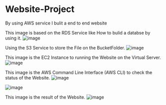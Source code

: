 # Website-Project
By using AWS service I bulit a end to end website 

This image is based on the RDS Service like How to bulid a databse by using it.
![image](https://user-images.githubusercontent.com/104744741/213939073-80e3a60a-05fa-44cd-b5ee-654c8d1c8ac8.png)

Using the S3 Service to store the File on the BucketFolder.
![image](https://user-images.githubusercontent.com/104744741/213939083-f0bffbbf-a1db-4840-9e64-a91f403a0ad9.png)

This image is the EC2 Instance to running the Website on the Virtual Server.
![image](https://user-images.githubusercontent.com/104744741/213939097-82529cbd-57be-4d40-88f1-48c4045fbb0e.png)

This image is the AWS Command Line Interface (AWS CLI) to check the status of the Website.
![image](https://user-images.githubusercontent.com/104744741/213939109-e1038693-708e-4b1b-8883-673f6b82fa4a.png)

![image](https://user-images.githubusercontent.com/104744741/213939118-757a38d2-a21b-4785-9dcd-f296a901d24d.png)

This image is the result of the Website.
![image](https://user-images.githubusercontent.com/104744741/213939128-744596b3-b5a4-4200-b77a-c3b9d762b244.png)
